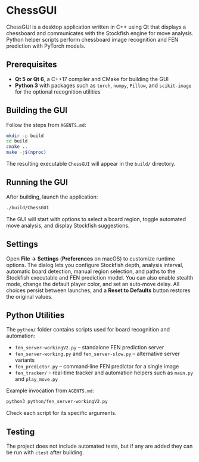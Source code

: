 # ChessGUI

ChessGUI is a desktop application written in C++ using Qt that displays a chessboard and communicates with the Stockfish engine for move analysis.  Python helper scripts perform chessboard image recognition and FEN prediction with PyTorch models.

## Prerequisites
- **Qt 5 or Qt 6**, a C++17 compiler and CMake for building the GUI
- **Python 3** with packages such as `torch`, `numpy`, `Pillow`, and `scikit-image` for the optional recognition utilities

## Building the GUI
Follow the steps from `AGENTS.md`:
```bash
mkdir -p build
cd build
cmake ..
make -j$(nproc)
```
The resulting executable `ChessGUI` will appear in the `build/` directory.

## Running the GUI
After building, launch the application:
```bash
./build/ChessGUI
```
The GUI will start with options to select a board region, toggle automated move analysis, and display Stockfish suggestions.

## Settings
Open **File → Settings** (**Preferences** on macOS) to customize runtime options.
The dialog lets you configure Stockfish depth, analysis interval, automatic board
detection, manual region selection, and paths to the Stockfish executable and FEN
prediction model. You can also enable stealth mode, change the default player
color, and set an auto‑move delay. All choices persist between launches, and a
**Reset to Defaults** button restores the original values.

## Python Utilities
The `python/` folder contains scripts used for board recognition and automation:
- `fen_server-workingV2.py` – standalone FEN prediction server
- `fen_server-working.py` and `fen_server-slow.py` – alternative server variants
- `fen_predictor.py` – command‑line FEN predictor for a single image
- `fen_tracker/` – real‑time tracker and automation helpers such as `main.py` and `play_move.py`

Example invocation from `AGENTS.md`:
```bash
python3 python/fen_server-workingV2.py
```
Check each script for its specific arguments.

## Testing
The project does not include automated tests, but if any are added they can be run with `ctest` after building.
